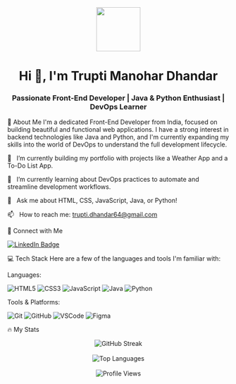 <div id="header" align="center">
<img src="https://www.google.com/search?q=https://media.giphy.com/media/M9gbBd9nbDrOTu1Mqx/giphy.gif" width="100"/>
</div>

<h1 align="center">
Hi 👋, I'm Trupti Manohar Dhandar
</h1>
<h3 align="center">Passionate Front-End Developer | Java & Python Enthusiast | DevOps Learner</h3>

🚀 About Me
I'm a dedicated Front-End Developer from India, focused on building beautiful and functional web applications. I have a strong interest in backend technologies like Java and Python, and I'm currently expanding my skills into the world of DevOps to understand the full development lifecycle.

🔭   I’m currently building my portfolio with projects like a Weather App and a To-Do List App.

🌱   I’m currently learning about DevOps practices to automate and streamline development workflows.

💬   Ask me about HTML, CSS, JavaScript, Java, or Python!

📫   How to reach me: trupti.dhandar64@gmail.com

🤝 Connect with Me
<p align="left">
<a href="https://www.google.com/search?q=https://www.linkedin.com/in/truptii/">
<img src="https://www.google.com/search?q=https://img.shields.io/badge/LinkedIn-0077B5%3Fstyle%3Dfor-the-badge%26logo%3Dlinkedin%26logoColor%3Dwhite" alt="LinkedIn Badge"/>
</a>
</p>

💻 Tech Stack
Here are a few of the languages and tools I'm familiar with:

Languages:

<p>
<img src="https://www.google.com/search?q=https://img.shields.io/badge/HTML5-E34F26%3Fstyle%3Dfor-the-badge%26logo%3Dhtml5%26logoColor%3Dwhite" alt="HTML5"/>
<img src="https://www.google.com/search?q=https://img.shields.io/badge/CSS3-1572B6%3Fstyle%3Dfor-the-badge%26logo%3Dcss3%26logoColor%3Dwhite" alt="CSS3"/>
<img src="https://www.google.com/search?q=https://img.shields.io/badge/JavaScript-F7DF1E%3Fstyle%3Dfor-the-badge%26logo%3Djavascript%26logoColor%3Dblack" alt="JavaScript"/>
<img src="https://img.shields.io/badge/Java-ED8B00?style=for-the-badge&logo=openjdk&logoColor=white" alt="Java"/>
<img src="https://www.google.com/search?q=https://img.shields.io/badge/Python-3776AB%3Fstyle%3Dfor-the-badge%26logo%3Dpython%26logoColor%3Dwhite" alt="Python"/>
</p>

Tools & Platforms:

<p>
<img src="https://www.google.com/search?q=https://img.shields.io/badge/GIT-E44C30%3Fstyle%3Dfor-the-badge%26logo%3Dgit%26logoColor%3Dwhite" alt="Git"/>
<img src="https://www.google.com/search?q=https://img.shields.io/badge/GitHub-181717%3Fstyle%3Dfor-the-badge%26logo%3Dgithub%26logoColor%3Dwhite" alt="GitHub"/>
<img src="https://www.google.com/search?q=https://img.shields.io/badge/VSCode-007ACC%3Fstyle%3Dfor-the-badge%26logo%3Dvisual-studio-code%26logoColor%3Dwhite" alt="VSCode"/>
<img src="https://img.shields.io/badge/Figma-F24E1E?style=for-the-badge&logo=figma&logoColor=white" alt="Figma"/>
</p>

🔥 My Stats
<p align="center">
<img src="https://www.google.com/search?q=https://github-readme-streak-stats.herokuapp.com%3Fuser%3Dtruptii-06%26theme%3Ddark%26hide_border%3Dtrue" alt="GitHub Streak" />
<br><br>
<img src="https://www.google.com/search?q=https://github-readme-stats.vercel.app/api/top-langs/%3Fusername%3Dtruptii-06%26layout%3Dcompact%26theme%3Dvision-friendly-dark" alt="Top Languages" />
<br><br>
<img src="https://www.google.com/search?q=https://komarev.com/ghpvc/%3Fusername%3Dtruptii-06%26style%3Dflat-square%26color%3Dblue" alt="Profile Views"/>
</p>
